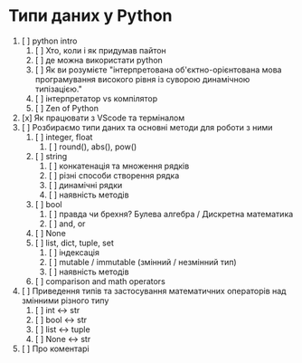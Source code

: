 # Типи даних у Python

1. [ ] python intro
    1. [ ] Хто, коли і як придумав пайтон
    2. [ ] де можна використати python
    3. [ ] Як ви розумієте "інтерпретована об'єктно-орієнтована мова
           програмування високого рівня із суворою динамічною типізацією."
    4. [ ] інтерпретатор vs компілятор
    5. [ ] Zen of Python
2. [x] Як працювати з VScode та терміналом
3. [ ] Розбираємо типи даних та основні методи для роботи з ними
    1. [ ] integer, float
        1. [ ] round(), abs(), pow()
    2. [ ] string
        1. [ ] конкатенація та множення рядків
        2. [ ] різні способи створення рядка
        3. [ ] динамічні рядки
        4. [ ] наявність методів
    3. [ ] bool
        1. [ ] правда чи брехня? Булева алгебра / Дискретна математика
        2. [ ] and, or
    4. [ ] None
    5. [ ] list, dict, tuple, set
        1. [ ] індексація
        2. [ ] mutable / immutable (змінний / незмінний тип)
        3. [ ] наявність методів
    6. [ ] comparison and math operators
4. [ ] Приведення типів та застосування математичних операторів над змінними різного типу
    1. [ ] int <-> str
    1. [ ] bool <-> str
    1. [ ] list <-> tuple
    1. [ ] None <-> str
5. [ ] Про коментарі

